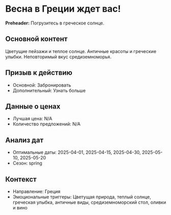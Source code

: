 # Весна в Греции ждет вас!

**Preheader:** Погрузитесь в греческое солнце.

## Основной контент

Цветущие пейзажи и теплое солнце.
Античные красоты и греческие улыбки.
Неповторимый вкус средиземноморья.

## Призыв к действию

- Основной: Забронировать
- Дополнительный: Узнать больше

## Данные о ценах

- Лучшая цена: N/A 
- Количество предложений: N/A

## Анализ дат

- Оптимальные даты: 2025-04-01, 2025-04-15, 2025-04-30, 2025-05-10, 2025-05-20
- Сезон: spring

## Контекст

- Направление: Греция
- Эмоциональные триггеры: Цветущая природа, теплый солнце, греческая улыбка, античные виды, средиземноморский стол, оливки и вино
